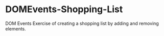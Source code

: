 # DOMEvents-Shopping-List

DOM Events Exercise of creating a shopping list by adding and removing elements.
